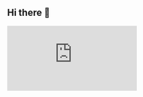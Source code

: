 ## Hi there 👋

<a href="https://tryhackme.com/p/vladiK178"><iframe src="https://tryhackme.com/api/v2/badges/public-profile?userPublicId=2960578" style='border:none;'></iframe>

<!--
**vladiK178/vladiK178** is a ✨ _special_ ✨ repository because its `README.md` (this file) appears on your GitHub profile.

Here are some ideas to get you started:

- 🔭 I’m currently working on ...
- 🌱 I’m currently learning ...
- 👯 I’m looking to collaborate on ...
- 🤔 I’m looking for help with ...
- 💬 Ask me about ...
- 📫 How to reach me: ...
- 😄 Pronouns: ...
- ⚡ Fun fact: ...
-->
